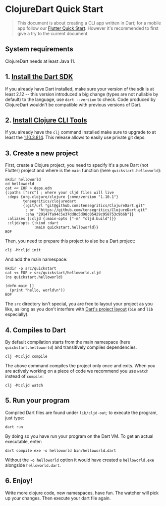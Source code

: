 # ClojureDart Quick Start

> This document is about creating a CLI app written in Dart; for a mobile app follow our [Flutter Quick Start](flutter-quick-start.md). However it's recommended to first give a try to the current document.

## System requirements

ClojureDart needs at least Java 11.

## 1. [Install the Dart SDK](https://dart.dev/get-dart#install)

If you already have Dart installed, make sure your version of the sdk is at least 2.12 -- this version introduced a big change (types are not nullable by default) to the language, use `dart --version` to check. Code produced by ClojureDart wouldn't be compatible with previous versions of Dart.

## 2. [Install Clojure CLI Tools](https://clojure.org/guides/getting_started#_clojure_installer_and_cli_tools)

If you already have the `clj` command installed make sure to upgrade to at least the [1.10.3.814](https://clojure.org/releases/tools#v1.10.3.814). This release allows to easily use private git deps.

## 3. Create a new project

First, create a Clojure project, you need to specify it's a pure Dart (not Flutter) project and where is the `main` function (here `quickstart.helloworld`):

```shell
mkdir helloworld
cd helloworld
cat << EOF > deps.edn
{:paths ["src"] ; where your cljd files will live
 :deps {org.clojure/clojure {:mvn/version "1.10.1"}
        tensegritics/clojuredart
        {:git/url "git@github.com:tensegritics/ClojureDart.git"
         ; or  "https://github.com/tensegritics/ClojureDart.git"
         :sha "29147fa94c5e37dd8c5d98c05429c958753c9b6b"}}
 :aliases {:cljd {:main-opts ["-m" "cljd.build"]}}
 :cljd/opts {:kind :dart
             :main quickstart.helloworld}}
EOF
```

Then, you need to prepare this project to also be a Dart project:
```shell
clj -M:cljd init
```

And add the main namespace:

```shell
mkdir -p src/quickstart
cat << EOF > src/quickstart/helloworld.cljd
(ns quickstart.helloworld)

(defn main []
  (print "hello, world\n"))
EOF
```

The `src` directory isn't special, you are free to layout your project as you like, as long as you don't
interfere with [Dart's project layout](https://dart.dev/tools/pub/package-layout) (`bin` and `lib` especially).

## 4. Compiles to Dart

By default compilation starts from the main namespace (here `quickstart.helloworld`) and transitively compiles dependencies.

``` shell
clj -M:cljd compile
```

The above command compiles the project only once and exits. When you are actively working on a piece of code we recommend you use `watch` instead of `compile`:

``` shell
clj -M:cljd watch
```

## 5. Run your program

Compiled Dart files are found under `lib/cljd-out`; to execute the program, just type:

``` shell
dart run
```

By doing so you have run your program on the Dart VM. To get an actual executable, enter:

``` shell
dart compile exe -o helloworld bin/helloworld.dart
```

Without the `-o helloworld` option it would have created a `helloworld.exe` alongside `helloworld.dart`.

## 6. Enjoy!

Write more clojure code, new namespaces, have fun. The watcher will pick up your changes.
Then execute your dart file again.
